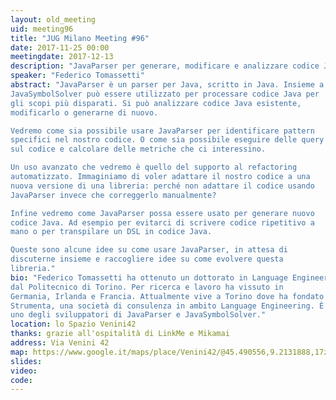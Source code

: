 ```yaml
---
layout: old_meeting
uid: meeting96
title: "JUG Milano Meeting #96"
date: 2017-11-25 00:00
meetingdate: 2017-12-13
description: "JavaParser per generare, modificare e analizzare codice Java"
speaker: "Federico Tomassetti"
abstract: "JavaParser è un parser per Java, scritto in Java. Insieme a
JavaSymbolSolver può essere utilizzato per processare codice Java per
gli scopi più disparati. Si può analizzare codice Java esistente,
modificarlo o generarne di nuovo.

Vedremo come sia possibile usare JavaParser per identificare pattern
specifici nel nostro codice. O come sia possibile eseguire delle query
sul codice e calcolare delle metriche che ci interessino.

Un uso avanzato che vedremo è quello del supporto al refactoring
automatizzato. Immaginiamo di voler adattare il nostro codice a una
nuova versione di una libreria: perché non adattare il codice usando
JavaParser invece che correggerlo manualmente?

Infine vedremo come JavaParser possa essere usato per generare nuovo
codice Java. Ad esempio per evitarci di scrivere codice ripetitivo a
mano o per transpilare un DSL in codice Java.

Queste sono alcune idee su come usare JavaParser, in attesa di
discuterne insieme e raccogliere idee su come evolvere questa
libreria."
bio: "Federico Tomassetti ha ottenuto un dottorato in Language Engineering
dal Politecnico di Torino. Per ricerca e lavoro ha vissuto in
Germania, Irlanda e Francia. Attualmente vive a Torino dove ha fondato
Strumenta, una società di consulenza in ambito Language Engineering. È
uno degli sviluppatori di JavaParser e JavaSymbolSolver."
location: lo Spazio Venini42
thanks: grazie all'ospitalità di LinkMe e Mikamai
address: Via Venini 42
map: https://www.google.it/maps/place/Venini42/@45.490556,9.2131888,17z/data=!3m1!4b1!4m5!3m4!1s0x4786c6de20e6362f:0xc95afb6f555f4ed6!8m2!3d45.490556!4d9.2153775
slides: 
video: 
code: 
---
```

